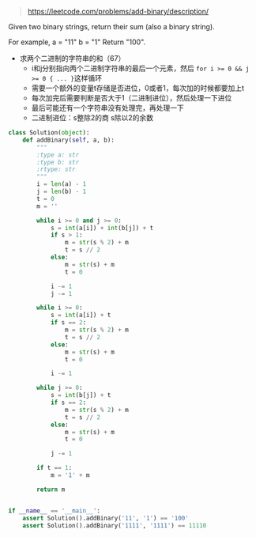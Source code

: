 > https://leetcode.com/problems/add-binary/description/

Given two binary strings, return their sum (also a binary string).

For example,
a = "11"
b = "1"
Return "100".

* 求两个二进制的字符串的和（67）
  * i和j分别指向两个二进制字符串的最后一个元素，然后 `for i >= 0 && j >= 0 { ... }`这样循环
  * 需要一个额外的变量t存储是否进位，0或者1，每次加的时候都要加上t
  * 每次加完后需要判断是否大于1（二进制进位），然后处理一下进位
  * 最后可能还有一个字符串没有处理完，再处理一下
  * 二进制进位：s整除2的商 s除以2的余数

```python
class Solution(object):
    def addBinary(self, a, b):
        """
        :type a: str
        :type b: str
        :rtype: str
        """
        i = len(a) - 1
        j = len(b) - 1
        t = 0
        m = ''

        while i >= 0 and j >= 0:
            s = int(a[i]) + int(b[j]) + t
            if s > 1:
                m = str(s % 2) + m
                t = s // 2
            else:
                m = str(s) + m
                t = 0

            i -= 1
            j -= 1

        while i >= 0:
            s = int(a[i]) + t
            if s == 2:
                m = str(s % 2) + m
                t = s // 2
            else:
                m = str(s) + m
                t = 0

            i -= 1

        while j >= 0:
            s = int(b[j]) + t
            if s == 2:
                m = str(s % 2) + m
                t = s // 2
            else:
                m = str(s) + m
                t = 0

            j -= 1

        if t == 1:
            m = '1' + m

        return m


if __name__ == '__main__':
    assert Solution().addBinary('11', '1') == '100'
    assert Solution().addBinary('1111', '1111') == 11110
```